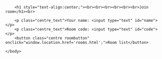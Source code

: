 <!DOCTYPE html>
<html>
    <head>
        <link rel="stylesheet" href="{{ url_for('static', filename='style.css') }}">
    </head>
    <body>

        <h1 style="text-align:center;"><br><br><br><br><br><br>Join room</h1><br>

        <p class="centre_text">Your name: <input type="text" id="name"></p>
        <p class="centre_text">Room code: <input type="text" id="code"></p>
        <button class="centre roombutton" onclick="window.location.href='rooms.html';">Room list</button> 

    </body>
</html>
